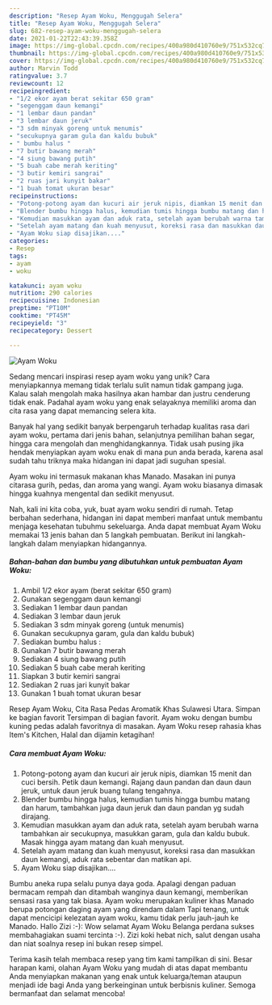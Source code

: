 ```yaml
---
description: "Resep Ayam Woku, Menggugah Selera"
title: "Resep Ayam Woku, Menggugah Selera"
slug: 682-resep-ayam-woku-menggugah-selera
date: 2021-01-22T22:43:39.358Z
image: https://img-global.cpcdn.com/recipes/400a980d410760e9/751x532cq70/ayam-woku-foto-resep-utama.jpg
thumbnail: https://img-global.cpcdn.com/recipes/400a980d410760e9/751x532cq70/ayam-woku-foto-resep-utama.jpg
cover: https://img-global.cpcdn.com/recipes/400a980d410760e9/751x532cq70/ayam-woku-foto-resep-utama.jpg
author: Marvin Todd
ratingvalue: 3.7
reviewcount: 12
recipeingredient:
- "1/2 ekor ayam berat sekitar 650 gram"
- "segenggam daun kemangi"
- "1 lembar daun pandan"
- "3 lembar daun jeruk"
- "3 sdm minyak goreng untuk menumis"
- "secukupnya garam gula dan kaldu bubuk"
- " bumbu halus "
- "7 butir bawang merah"
- "4 siung bawang putih"
- "5 buah cabe merah keriting"
- "3 butir kemiri sangrai"
- "2 ruas jari kunyit bakar"
- "1 buah tomat ukuran besar"
recipeinstructions:
- "Potong-potong ayam dan kucuri air jeruk nipis, diamkan 15 menit dan cuci bersih. Petik daun kemangi. Rajang daun pandan dan daun daun jeruk, untuk daun jeruk buang tulang tengahnya."
- "Blender bumbu hingga halus, kemudian tumis hingga bumbu matang dan harum, tambahkan juga daun jeruk dan daun pandan yg sudah dirajang."
- "Kemudian masukkan ayam dan aduk rata, setelah ayam berubah warna tambahkan air secukupnya, masukkan garam, gula dan kaldu bubuk. Masak hingga ayam matang dan kuah menyusut."
- "Setelah ayam matang dan kuah menyusut, koreksi rasa dan masukkan daun kemangi, aduk rata sebentar dan matikan api."
- "Ayam Woku siap disajikan...."
categories:
- Resep
tags:
- ayam
- woku

katakunci: ayam woku 
nutrition: 290 calories
recipecuisine: Indonesian
preptime: "PT10M"
cooktime: "PT45M"
recipeyield: "3"
recipecategory: Dessert

---
```



![Ayam Woku](https://img-global.cpcdn.com/recipes/400a980d410760e9/751x532cq70/ayam-woku-foto-resep-utama.jpg)

Sedang mencari inspirasi resep ayam woku yang unik? Cara menyiapkannya memang tidak terlalu sulit namun tidak gampang juga. Kalau salah mengolah maka hasilnya akan hambar dan justru cenderung tidak enak. Padahal ayam woku yang enak selayaknya memiliki aroma dan cita rasa yang dapat memancing selera kita.

Banyak hal yang sedikit banyak berpengaruh terhadap kualitas rasa dari ayam woku, pertama dari jenis bahan, selanjutnya pemilihan bahan segar, hingga cara mengolah dan menghidangkannya. Tidak usah pusing jika hendak menyiapkan ayam woku enak di mana pun anda berada, karena asal sudah tahu triknya maka hidangan ini dapat jadi suguhan spesial.

Ayam woku ini termasuk makanan khas Manado. Masakan ini punya citarasa gurih, pedas, dan aroma yang wangi. Ayam woku biasanya dimasak hingga kuahnya mengental dan sedikit menyusut.


Nah, kali ini kita coba, yuk, buat ayam woku sendiri di rumah. Tetap berbahan sederhana, hidangan ini dapat memberi manfaat untuk membantu menjaga kesehatan tubuhmu sekeluarga. Anda dapat membuat Ayam Woku memakai 13 jenis bahan dan 5 langkah pembuatan. Berikut ini langkah-langkah dalam menyiapkan hidangannya.

<!--inarticleads1-->

##### Bahan-bahan dan bumbu yang dibutuhkan untuk pembuatan Ayam Woku:

1. Ambil 1/2 ekor ayam (berat sekitar 650 gram)
1. Gunakan segenggam daun kemangi
1. Sediakan 1 lembar daun pandan
1. Sediakan 3 lembar daun jeruk
1. Sediakan 3 sdm minyak goreng (untuk menumis)
1. Gunakan secukupnya garam, gula dan kaldu bubuk)
1. Sediakan  bumbu halus :
1. Gunakan 7 butir bawang merah
1. Sediakan 4 siung bawang putih
1. Sediakan 5 buah cabe merah keriting
1. Siapkan 3 butir kemiri sangrai
1. Sediakan 2 ruas jari kunyit bakar
1. Gunakan 1 buah tomat ukuran besar


Resep Ayam Woku, Cita Rasa Pedas Aromatik Khas Sulawesi Utara. Simpan ke bagian favorit Tersimpan di bagian favorit. Ayam woku dengan bumbu kuning pedas adalah favoritnya di masakan. Ayam Woku resep rahasia khas Item&#39;s Kitchen, Halal dan dijamin ketagihan! 

<!--inarticleads2-->

##### Cara membuat Ayam Woku:

1. Potong-potong ayam dan kucuri air jeruk nipis, diamkan 15 menit dan cuci bersih. Petik daun kemangi. Rajang daun pandan dan daun daun jeruk, untuk daun jeruk buang tulang tengahnya.
1. Blender bumbu hingga halus, kemudian tumis hingga bumbu matang dan harum, tambahkan juga daun jeruk dan daun pandan yg sudah dirajang.
1. Kemudian masukkan ayam dan aduk rata, setelah ayam berubah warna tambahkan air secukupnya, masukkan garam, gula dan kaldu bubuk. Masak hingga ayam matang dan kuah menyusut.
1. Setelah ayam matang dan kuah menyusut, koreksi rasa dan masukkan daun kemangi, aduk rata sebentar dan matikan api.
1. Ayam Woku siap disajikan....


Bumbu aneka rupa selalu punya daya goda. Apalagi dengan paduan bermacam rempah dan ditambah wanginya daun kemangi, memberikan sensasi rasa yang tak biasa. Ayam woku merupakan kuliner khas Manado berupa potongan daging ayam yang direndam dalam Tapi tenang, untuk dapat mencicipi kelezatan ayam woku, kamu tidak perlu jauh-jauh ke Manado. Hallo Zizi :-): Wow selamat Ayam Woku Belanga perdana sukses membahagiakan suami tercinta :-). Zizi koki hebat nich, salut dengan usaha dan niat soalnya resep ini bukan resep simpel. 

Terima kasih telah membaca resep yang tim kami tampilkan di sini. Besar harapan kami, olahan Ayam Woku yang mudah di atas dapat membantu Anda menyiapkan makanan yang enak untuk keluarga/teman ataupun menjadi ide bagi Anda yang berkeinginan untuk berbisnis kuliner. Semoga bermanfaat dan selamat mencoba!
